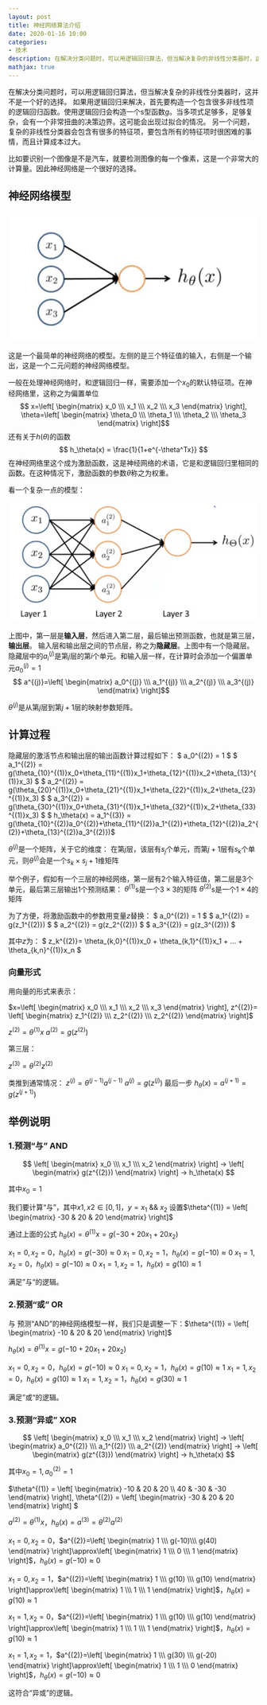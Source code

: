 ```yaml
---
layout: post
title: 神经网络算法介绍
date: 2020-01-16 10:00
categories:
- 技术
description: 在解决分类问题时，可以用逻辑回归算法，但当解决复杂的非线性分类器时，这并不是一个好的选择。如果用逻辑回归来解决，首先要构造一个包含很多非线性项的逻辑回归函数。使用逻辑回归会构造一个s型函数$g$。当多项式足够多，足够复杂，会有一个非常扭曲的决策边界。这可能会出现过拟合的情况。
mathjax: true
---
```


在解决分类问题时，可以用逻辑回归算法，但当解决复杂的非线性分类器时，这并不是一个好的选择。
如果用逻辑回归来解决，首先要构造一个包含很多非线性项的逻辑回归函数。使用逻辑回归会构造一个s型函数$g$。当多项式足够多，足够复杂，会有一个非常扭曲的决策边界。这可能会出现过拟合的情况。
另一个问题，复杂的非线性分类器会包含有很多的特征项，要包含所有的特征项时很困难的事情，而且计算成本过大。

比如要识别一个图像是不是汽车，就要检测图像的每一个像素，这是一个非常大的计算量。因此神经网络是一个很好的选择。

## 神经网络模型

![逻辑单元][1]

这是一个最简单的神经网络的模型。左侧的是三个特征值的输入，右侧是一个输出，这是一个二元问题的神经网络模型。

一般在处理神经网络时，和逻辑回归一样，需要添加一个$x_0$的默认特征项。在神经网络里，这称之为偏置单位
$$ x=\left[ \begin{matrix}
x_0 \\\ x_1 \\\ x_2 \\\ x_3
\end{matrix} \right], \theta=\left[ \begin{matrix}
\theta_0 \\\ \theta_1 \\\ \theta_2 \\\ \theta_3
\end{matrix} \right]$$
还有关于$h(\theta)$的函数
$$ h_\theta(x) = \frac{1}{1+e^{-\theta^Tx}} $$
在神经网络里这个成为激励函数，这是神经网络的术语，它是和逻辑回归里相同的函数。在这种情况下，激励函数的参数$\theta$称之为权重。

看一个复杂一点的模型：

![多层神经网络][2]

上图中，第一层是**输入层**，然后进入第二层，最后输出预测函数，也就是第三层，**输出层**。
输入层和输出层之间的节点层，称之为**隐藏层**。上图中有一个隐藏层。
隐藏层中的$a_i^{(j)}$是第$j$层的第$i$个单元。和输入层一样，在计算时会添加一个偏置单元$a_0^{(j)}=1$
$$ a^{(j)}=\left[ \begin{matrix}
a_0^{(j)} \\\ a_1^{(j)} \\\ a_2^{(j)} \\\  a_3^{(j)}
\end{matrix} \right]$$

$\theta^{(j)}$是从第$j$层到第$j+1$层的映射参数矩阵。

## 计算过程

隐藏层的激活节点和输出层的输出函数计算过程如下：
$ a_0^{(2)} = 1 $
$ a_1^{(2)} = g(\theta_{10}^{(1)}x_0+\theta_{11}^{(1)}x_1+\theta_{12}^{(1)}x_2+\theta_{13}^{(1)}x_3) $
$ a_2^{(2)} = g(\theta_{20}^{(1)}x_0+\theta_{21}^{(1)}x_1+\theta_{22}^{(1)}x_2+\theta_{23}^{(1)}x_3) $
$ a_3^{(2)} = g(\theta_{30}^{(1)}x_0+\theta_{31}^{(1)}x_1+\theta_{32}^{(1)}x_2+\theta_{33}^{(1)}x_3) $
$ h_\theta(x) = a_1^{(3)} = g(\theta_{10}^{(2)}a_0^{(2)}+\theta_{11}^{(2)}a_1^{(2)}+\theta_{12}^{(2)}a_2^{(2)}+\theta_{13}^{(2)}a_3^{(2)})$

$\theta^{(j)}$是一个矩阵，关于它的维度：
在第$j$层，该层有$s_j$个单元，而第$j+1$层有$s_k$个单元，则$\theta^{(j)}$会是一个$s_k\times s_j + 1$维矩阵

举个例子，假如有一个三层的神经网络，第一层有2个输入特征值，第二层是3个单元，最后第三层输出1个预测结果：
$\theta^{(1)}$s是一个$3\times 3$的矩阵
$\theta^{(2)}$s是一个$1\times 4$的矩阵


为了方便，将激励函数中的参数用变量$z$替换：
$ a_0^{(2)} = 1 $
$ a_1^{(2)} = g(z_1^{(2)}) $
$ a_2^{(2)} = g(z_2^{(2)}) $
$ a_3^{(2)} = g(z_3^{(2)}) $

其中$z$为：
$ z_k^{(2)}= \theta_{k,0}^{(1)}x_0 + \theta_{k,1}^{(1)}x_1 + ... + \theta_{k,n}^{(1)}x_n $

### 向量形式

用向量的形式来表示：

$x=\left[ \begin{matrix}
x_0 \\\ x_1 \\\ x_2 \\\ x_3
\end{matrix} \right], z^{(2)}= \left[ \begin{matrix}
z_1^{(2)} \\\ z_2^{(2)} \\\ z_2^{(2)}
\end{matrix} \right]$

$z^{(2)} = \theta^{(1)}x$
$a^{(2)} = g(z^{(2)})$

第三层：

$z^{(3)} = \theta^{(2)}z^{(2)}$

类推到通常情况：
$z^{(j)} = \theta^{(j-1)}a^{(j-1)}$
$a^{(j)} = g(z^{(j)})$
最后一步
$h_\theta(x) = a^{(j+1)} = g(z^{(j+1)})$


## 举例说明

### 1.预测“与” AND

$$ \left[ \begin{matrix}
x_0 \\\ x_1 \\\ x_2
\end{matrix} \right] → \left[ \begin{matrix}
g(z^{(2)})
\end{matrix} \right] → h_\theta(x) $$

其中$x_0 = 1$

我们要计算“与”，其中$x1,x2 \in [0,1]$，$y=x_1$ && $x_2$
设置$\theta^{(1)} = \left[ \begin{matrix}
-30 & 20 & 20
\end{matrix} \right]$

通过上面的公式
$h_\theta(x) = \theta^{(1)}x = g(-30+20x_1+20x_2)$

$x_1=0,x_2=0$，$h_\theta(x)=g(-30)\approx 0$
$x_1=0,x_2=1$，$h_\theta(x)=g(-10)\approx 0$
$x_1=1,x_2=0$，$h_\theta(x)=g(-10)\approx 0$
$x_1=1,x_2=1$，$h_\theta(x)=g(10)\approx 1$

满足”与“的逻辑。

### 2.预测“或” OR

与 预测“AND”的神经网络模型一样，我们只是调整一下：$\theta^{(1)} = \left[ \begin{matrix}
-10 & 20 & 20
\end{matrix} \right]$

$h_\theta(x) = \theta^{(1)}x = g(-10+20x_1+20x_2)$

$x_1=0,x_2=0$，$h_\theta(x)=g(-10)\approx 0$
$x_1=0,x_2=1$，$h_\theta(x)=g(10)\approx 1$
$x_1=1,x_2=0$，$h_\theta(x)=g(10)\approx 1$
$x_1=1,x_2=1$，$h_\theta(x)=g(30)\approx 1$

满足”或“的逻辑。

### 3.预测“异或” XOR

$$ \left[ \begin{matrix}
x_0 \\\ x_1 \\\ x_2
\end{matrix} \right] → \left[ \begin{matrix}
a_0^{(2)} \\\ a_1^{(2)} \\\ a_2^{(2)}
\end{matrix} \right] → \left[ \begin{matrix}
g(z^{(3)})
\end{matrix} \right] → h_\theta(x) $$

其中$x_0=1,a_0^{(2)}=1$

$\theta^{(1)} = \left[ \begin{matrix} 
-10 & 20 & 20 \\\ 40 & -30 & -30
\end{matrix} \right], \theta^{(2)} = \left[ \begin{matrix}
-30 & 20 & 20
\end{matrix} \right] $

$a^{(2)} = \theta^{(1)}x$，$h_\theta(x)=a^{(3)}=\theta^{(2)}a^{(2)}$


$x_1=0,x_2=0$，$a^{(2)}=\left[ \begin{matrix} 
1 \\\ g(-10)\\\ g(40)
\end{matrix} \right]\approx\left[ \begin{matrix} 
1 \\\ 0 \\\ 1
\end{matrix} \right]$，$h_\theta(x)=g(-10)\approx 0$

$x_1=0,x_2=1$，$a^{(2)}=\left[ \begin{matrix} 
1 \\\ g(10) \\\ g(10)
\end{matrix} \right]\approx\left[ \begin{matrix} 
1 \\\ 1 \\\ 1
\end{matrix} \right]$，$h_\theta(x)=g(10)\approx 1$

$x_1=1,x_2=0$，$a^{(2)}=\left[ \begin{matrix} 
1 \\\ g(10) \\\ g(10)
\end{matrix} \right]\approx\left[ \begin{matrix} 
1 \\\ 1 \\\ 1
\end{matrix} \right]$，$h_\theta(x)=g(10)\approx 1$

$x_1=1,x_2=1$，$a^{(2)}=\left[ \begin{matrix} 
1 \\\ g(30) \\\ g(-20)
\end{matrix} \right]\approx\left[ \begin{matrix} 
1 \\\ 1 \\\ 0
\end{matrix} \right]$，$h_\theta(x)=g(-10)\approx 0$

这符合“异或”的逻辑。


[1]: /images/ml_16.jpg
[2]: /images/ml_17.jpg

